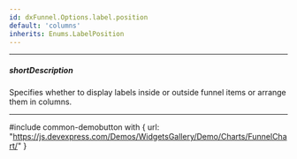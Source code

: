 ```yaml
---
id: dxFunnel.Options.label.position
default: 'columns'
inherits: Enums.LabelPosition
---
```

---
##### shortDescription
Specifies whether to display labels inside or outside funnel items or arrange them in columns.

---
#include common-demobutton with {
    url: "https://js.devexpress.com/Demos/WidgetsGallery/Demo/Charts/FunnelChart/"
}